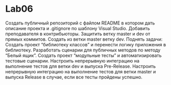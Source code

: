 # Lab06
Создать публичный репозиторий с файлом README в котором дать описание проекта и .gitignore по шаблону Visual Studio. 
Добавить преподавателя в контрибьюторы. 
Защитить ветку master и dev от прямых коммитов. 
Создать из ветки master ветку dev. 
Поднять задачи: 
Создать проект “библиотеку классов” и перенести логику приложения в библиотеку. 
Разработать сценарии для публичных методов по методу “Белый ящик”. 
Создать проект “модульные тесты” и автоматизировать тестовые сценарии. 
Настроить непрерывную интеграцию на выполнение тестов для ветки dev и выпуска Pre-Release. 
Настроить непрерывную интеграцию на выполнение тестов для ветки master и выпуска Release в случае, если все тесты пройдены успешно. 

